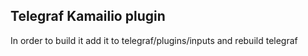 ## Telegraf Kamailio plugin

In order to build it add it to telegraf/plugins/inputs and rebuild telegraf